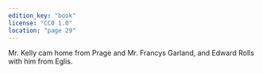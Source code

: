 ```yaml
---
edition_key: "book"
license: "CC0 1.0"
location: "page 29"
---
```

Mr. Kelly cam
home from Prage and Mr. Francys Garland, and Edward Rolls
with him from Eglis.
